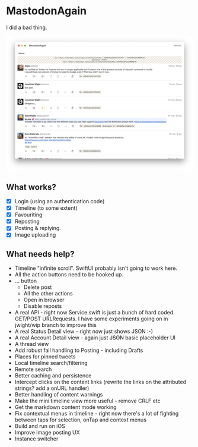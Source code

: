 # MastodonAgain

I did a bad thing.

![](Documentation/Screenshot%202022-10-30%20at%2022.38.35.png)

## What works?

- [X] Login (using an authentication code)
- [X] Timeline (to some extent)
- [X] Favouriting
- [X] Reposting
- [X] Posting & replying.
- [X] Image uploading

## What needs help?

- Timeline "infinite scroll". SwiftUI probably isn't going to work here.
- All the action buttons need to be hooked up.
- ... button
  - Delete post
  - All the other actions
  - Open in browser
  - Disable reposts
- A real API - right now Service.swift is just a bunch of hard coded GET/POST URLRequests. I have some experiments going on in jwight/wip branch to improve this
- A real Status Detail view - right now just shows JSON :-)
- A real Account Detail view - again just ~~JSON~~ basic placeholder UI
- A thread view
- Add robust fail handling to Posting - including Drafts
- Places for pinned tweets
- Local timeline search/filtering
- Remote search
- Better caching and persistence
- Intercept clicks on the content links (rewrite the links on the attributed strings? add a onURL handler)
- Better handling of content warnings
- Make the mini timeline view more useful - remove CRLF etc
- Get the markdown content mode working
- Fix contextual menus in timeline - right now there's a lot of fighting between taps for selection, onTap and context menus
- Build and run on iOS
- Improve image posting UX
- Instance switcher
